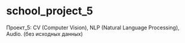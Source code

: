 # school_project_5
Проект_5: CV (Computer Vision), NLP (Natural Language Processing), Audio. (без исходных данных)
